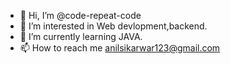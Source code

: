 - 👋 Hi, I’m @code-repeat-code
- 👀 I’m interested in Web devlopment,backend.
- 🌱 I’m currently learning JAVA.
- 📫 How to reach me anilsikarwar123@gmail.com

<!---
code-repeat-code/code-repeat-code is a ✨ special ✨ repository because its `README.md` (this file) appears on your GitHub profile.
You can click the Preview link to take a look at your changes.
--->
